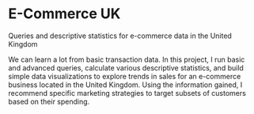 # E-Commerce UK
Queries and descriptive statistics for e-commerce data in the United Kingdom

We can learn a lot from basic transaction data. In this project, I run basic and advanced queries, calculate various descriptive statistics, and build simple data visualizations to explore trends in sales for an e-commerce business located in the United Kingdom. Using the information gained, I recommend specific marketing strategies to target subsets of customers based on their spending.
